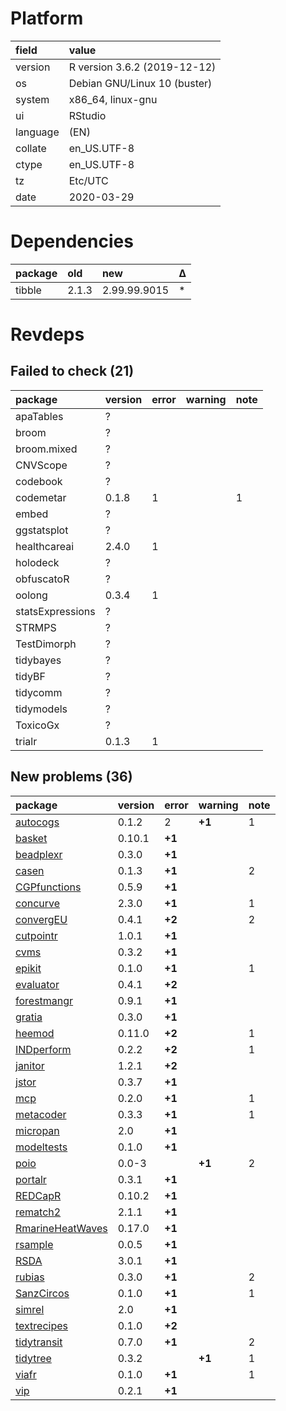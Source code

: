 # Platform

|field    |value                        |
|:--------|:----------------------------|
|version  |R version 3.6.2 (2019-12-12) |
|os       |Debian GNU/Linux 10 (buster) |
|system   |x86_64, linux-gnu            |
|ui       |RStudio                      |
|language |(EN)                         |
|collate  |en_US.UTF-8                  |
|ctype    |en_US.UTF-8                  |
|tz       |Etc/UTC                      |
|date     |2020-03-29                   |

# Dependencies

|package |old   |new          |Δ  |
|:-------|:-----|:------------|:--|
|tibble  |2.1.3 |2.99.99.9015 |*  |

# Revdeps

## Failed to check (21)

|package          |version |error |warning |note |
|:----------------|:-------|:-----|:-------|:----|
|apaTables        |?       |      |        |     |
|broom            |?       |      |        |     |
|broom.mixed      |?       |      |        |     |
|CNVScope         |?       |      |        |     |
|codebook         |?       |      |        |     |
|codemetar        |0.1.8   |1     |        |1    |
|embed            |?       |      |        |     |
|ggstatsplot      |?       |      |        |     |
|healthcareai     |2.4.0   |1     |        |     |
|holodeck         |?       |      |        |     |
|obfuscatoR       |?       |      |        |     |
|oolong           |0.3.4   |1     |        |     |
|statsExpressions |?       |      |        |     |
|STRMPS           |?       |      |        |     |
|TestDimorph      |?       |      |        |     |
|tidybayes        |?       |      |        |     |
|tidyBF           |?       |      |        |     |
|tidycomm         |?       |      |        |     |
|tidymodels       |?       |      |        |     |
|ToxicoGx         |?       |      |        |     |
|trialr           |0.1.3   |1     |        |     |

## New problems (36)

|package                                          |version |error  |warning |note |
|:------------------------------------------------|:-------|:------|:-------|:----|
|[autocogs](problems.md#autocogs)                 |0.1.2   |2      |__+1__  |1    |
|[basket](problems.md#basket)                     |0.10.1  |__+1__ |        |     |
|[beadplexr](problems.md#beadplexr)               |0.3.0   |__+1__ |        |     |
|[casen](problems.md#casen)                       |0.1.3   |__+1__ |        |2    |
|[CGPfunctions](problems.md#cgpfunctions)         |0.5.9   |__+1__ |        |     |
|[concurve](problems.md#concurve)                 |2.3.0   |__+1__ |        |1    |
|[convergEU](problems.md#convergeu)               |0.4.1   |__+2__ |        |2    |
|[cutpointr](problems.md#cutpointr)               |1.0.1   |__+1__ |        |     |
|[cvms](problems.md#cvms)                         |0.3.2   |__+1__ |        |     |
|[epikit](problems.md#epikit)                     |0.1.0   |__+1__ |        |1    |
|[evaluator](problems.md#evaluator)               |0.4.1   |__+2__ |        |     |
|[forestmangr](problems.md#forestmangr)           |0.9.1   |__+1__ |        |     |
|[gratia](problems.md#gratia)                     |0.3.0   |__+1__ |        |     |
|[heemod](problems.md#heemod)                     |0.11.0  |__+2__ |        |1    |
|[INDperform](problems.md#indperform)             |0.2.2   |__+2__ |        |1    |
|[janitor](problems.md#janitor)                   |1.2.1   |__+2__ |        |     |
|[jstor](problems.md#jstor)                       |0.3.7   |__+1__ |        |     |
|[mcp](problems.md#mcp)                           |0.2.0   |__+1__ |        |1    |
|[metacoder](problems.md#metacoder)               |0.3.3   |__+1__ |        |1    |
|[micropan](problems.md#micropan)                 |2.0     |__+1__ |        |     |
|[modeltests](problems.md#modeltests)             |0.1.0   |__+1__ |        |     |
|[poio](problems.md#poio)                         |0.0-3   |       |__+1__  |2    |
|[portalr](problems.md#portalr)                   |0.3.1   |__+1__ |        |     |
|[REDCapR](problems.md#redcapr)                   |0.10.2  |__+1__ |        |     |
|[rematch2](problems.md#rematch2)                 |2.1.1   |__+1__ |        |     |
|[RmarineHeatWaves](problems.md#rmarineheatwaves) |0.17.0  |__+1__ |        |     |
|[rsample](problems.md#rsample)                   |0.0.5   |__+1__ |        |     |
|[RSDA](problems.md#rsda)                         |3.0.1   |__+1__ |        |     |
|[rubias](problems.md#rubias)                     |0.3.0   |__+1__ |        |2    |
|[SanzCircos](problems.md#sanzcircos)             |0.1.0   |__+1__ |        |1    |
|[simrel](problems.md#simrel)                     |2.0     |__+1__ |        |     |
|[textrecipes](problems.md#textrecipes)           |0.1.0   |__+2__ |        |     |
|[tidytransit](problems.md#tidytransit)           |0.7.0   |__+1__ |        |2    |
|[tidytree](problems.md#tidytree)                 |0.3.2   |       |__+1__  |1    |
|[viafr](problems.md#viafr)                       |0.1.0   |__+1__ |        |1    |
|[vip](problems.md#vip)                           |0.2.1   |__+1__ |        |     |

